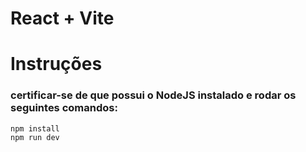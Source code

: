 # React + Vite
<h1>Instruções</h1/h1>
<h3>certificar-se de que possui o NodeJS instalado e rodar os seguintes comandos:</h3>

```
npm install
npm run dev
```
